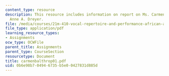 ```yaml
---
content_type: resource
description: This resource includes information on report on Ms. Carmen Balthrop By
  Anne A. Dreyer.
file: /media/courses/21m-410-vocal-repertoire-and-performance-african-american-composers-spring-2005/0b6e98b704946735b5e00427831d885d_carmenbalthrop01.pdf
file_type: application/pdf
learning_resource_types:
- Assignments
ocw_type: OCWFile
parent_title: Assignments
parent_type: CourseSection
resourcetype: Document
title: carmenbalthrop01.pdf
uid: 0b6e98b7-0494-6735-b5e0-0427831d885d
---
```

